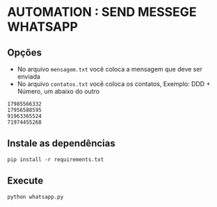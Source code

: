 # AUTOMATION : SEND MESSEGE WHATSAPP


## Opções
- No arquivo ```mensagem.txt``` você coloca a mensagem que deve ser enviada
- No arquivo ```contatos.txt``` você coloca os contatos, Exemplo: DDD + Número, um abaixo do outro

~~~exemplo
17985566332
17956588595
91963365524
71974455268
~~~


## Instale as dependências

~~~install
pip install -r requirements.txt
~~~

## Execute
~~~execute
python whatsapp.py
~~~
